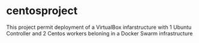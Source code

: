 # centosproject

This project permit deployment of a VirtualBox infarstructure with 1 Ubuntu Controller and 2 Centos workers beloning in a Docker Swarm infrastructure
